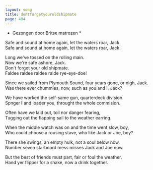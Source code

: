 ```yaml
---
layout: song
title: dontforgetyouroldshipmate
page: 404
---
```


* Gezongen door Britse matrozen *  

Safe and sound at home again, let the waters roar, Jack.  
Safe and sound at home again, let the waters roar, Jack.  

Long we've tossed on the rolling main.  
Now we're safe ashore, Jack.  
Don't forget your old shipmate.  
Faldee raldee raldee ralde rye-eye-doe!  

Since we sailed from Plymouth Sound, four years gone, or nigh, Jack.  
Was there ever chummies, now, such as you and I, Jack?  

We have worked the self-same gun, quarterdeck division.  
Spnger I and loader you, throught the whole commision.  

Often have we laid out, toil nor danger fearing,  
Tugging out the flapping sail to the weather earring.  

When the middle watch was on and the time went slow, boy,  
Who could choose a rousing stave, who like Jack or Joe, boy?  

There she swings, an empty hulk, not a soul below now.  
Number seven starboard mess misses Jack and Joe now.  

But the best of friends must part, fair or foul the weather.  
Hand yer flipper for a shake, now a drink together.  
